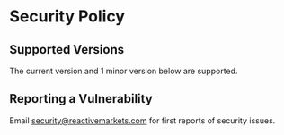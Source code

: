 # Security Policy

## Supported Versions

The current version and 1 minor version below are supported.

## Reporting a Vulnerability

Email security@reactivemarkets.com for first reports of security issues.
